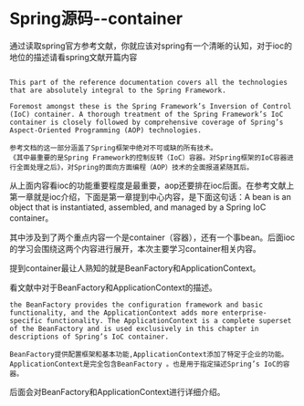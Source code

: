 # Spring源码--container

通过读取spring官方参考文献，你就应该对spring有一个清晰的认知，对于ioc的地位的描述请看spring文献开篇内容

```

This part of the reference documentation covers all the technologies that are absolutely integral to the Spring Framework.

Foremost amongst these is the Spring Framework’s Inversion of Control (IoC) container. A thorough treatment of the Spring Framework’s IoC container is closely followed by comprehensive coverage of Spring’s Aspect-Oriented Programming (AOP) technologies. 

‎参考文档的这一部分涵盖了Spring框架中绝对不可或缺的所有技术。
‎《其中最重要的是Spring Framework的控制反转（IoC）容器。对Spring框架的IoC容器进行全面处理之后》，对Spring的面向方面编程（AOP）技术的全面报道紧随其后。

```



从上面内容看ioc的功能重要程度是最重要，aop还要排在ioc后面。在参考文献上第一章就是ioc介绍，下面是第一章提到中心内容，是下面这句话：A bean is an object that is instantiated, assembled, and managed by a Spring IoC container。

其中涉及到了两个重点内容一个是container（容器），还有一个事bean。后面ioc的学习会围绕这两个内容进行展开，本次主要学习container相关内容。

提到container最让人熟知的就是BeanFactory和ApplicationContext。



看文献中对于BeanFactory和ApplicationContext的描述。

```
the BeanFactory provides the configuration framework and basic functionality, and the ApplicationContext adds more enterprise-specific functionality. The ApplicationContext is a complete superset of the BeanFactory and is used exclusively in this chapter in descriptions of Spring’s IoC container.

BeanFactory提供配置框架和基本功能,ApplicationContext添加了特定于企业的功能。ApplicationContext是完全包含BeanFactory 。也是用于指定描述Spring’s IoC的容器。

```



后面会对BeanFactory和ApplicationContext进行详细介绍。